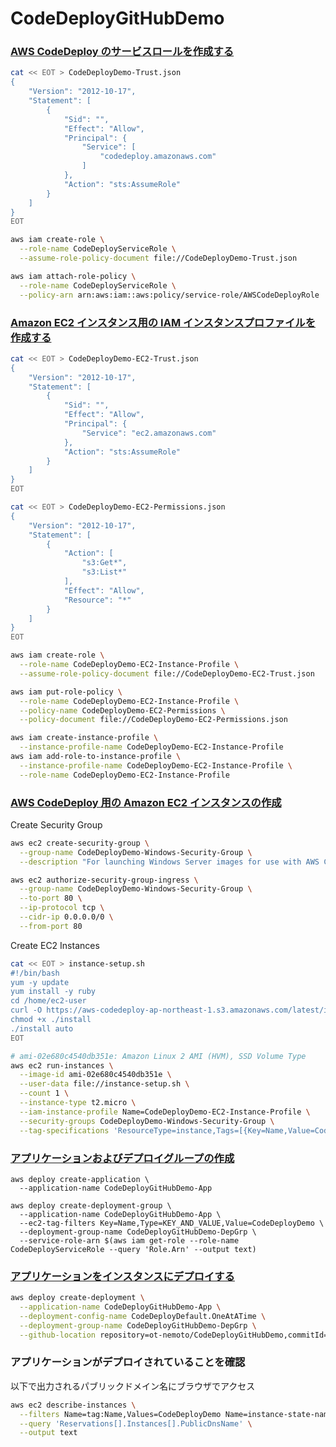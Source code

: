 # CodeDeployGitHubDemo

### [AWS CodeDeploy のサービスロールを作成する](https://docs.aws.amazon.com/ja_jp/codedeploy/latest/userguide/getting-started-create-service-role.html)

```sh
cat << EOT > CodeDeployDemo-Trust.json
{
    "Version": "2012-10-17",
    "Statement": [
        {
            "Sid": "",
            "Effect": "Allow",
            "Principal": {
                "Service": [
                    "codedeploy.amazonaws.com"
                ]
            },
            "Action": "sts:AssumeRole"
        }
    ]
}
EOT

aws iam create-role \
  --role-name CodeDeployServiceRole \
  --assume-role-policy-document file://CodeDeployDemo-Trust.json

aws iam attach-role-policy \
  --role-name CodeDeployServiceRole \
  --policy-arn arn:aws:iam::aws:policy/service-role/AWSCodeDeployRole
```

### [Amazon EC2 インスタンス用の IAM インスタンスプロファイルを作成する](https://docs.aws.amazon.com/ja_jp/codedeploy/latest/userguide/getting-started-create-iam-instance-profile.html)

```sh
cat << EOT > CodeDeployDemo-EC2-Trust.json
{
    "Version": "2012-10-17",
    "Statement": [
        {
            "Sid": "",
            "Effect": "Allow",
            "Principal": {
                "Service": "ec2.amazonaws.com"
            },
            "Action": "sts:AssumeRole"
        }
    ]
}
EOT

cat << EOT > CodeDeployDemo-EC2-Permissions.json
{
    "Version": "2012-10-17",
    "Statement": [
        {
            "Action": [
                "s3:Get*",
                "s3:List*"
            ],
            "Effect": "Allow",
            "Resource": "*"
        }
    ]
}
EOT

aws iam create-role \
  --role-name CodeDeployDemo-EC2-Instance-Profile \
  --assume-role-policy-document file://CodeDeployDemo-EC2-Trust.json

aws iam put-role-policy \
  --role-name CodeDeployDemo-EC2-Instance-Profile \
  --policy-name CodeDeployDemo-EC2-Permissions \
  --policy-document file://CodeDeployDemo-EC2-Permissions.json

aws iam create-instance-profile \
  --instance-profile-name CodeDeployDemo-EC2-Instance-Profile
aws iam add-role-to-instance-profile \
  --instance-profile-name CodeDeployDemo-EC2-Instance-Profile \
  --role-name CodeDeployDemo-EC2-Instance-Profile
```

### [AWS CodeDeploy 用の Amazon EC2 インスタンスの作成](https://docs.aws.amazon.com/ja_jp/codedeploy/latest/userguide/instances-ec2-create.html)

Create Security Group

```sh
aws ec2 create-security-group \
  --group-name CodeDeployDemo-Windows-Security-Group \
  --description "For launching Windows Server images for use with AWS CodeDeploy"

aws ec2 authorize-security-group-ingress \
  --group-name CodeDeployDemo-Windows-Security-Group \
  --to-port 80 \
  --ip-protocol tcp \
  --cidr-ip 0.0.0.0/0 \
  --from-port 80
```

Create EC2 Instances

```sh
cat << EOT > instance-setup.sh
#!/bin/bash
yum -y update
yum install -y ruby
cd /home/ec2-user
curl -O https://aws-codedeploy-ap-northeast-1.s3.amazonaws.com/latest/install
chmod +x ./install
./install auto
EOT

# ami-02e680c4540db351e: Amazon Linux 2 AMI (HVM), SSD Volume Type
aws ec2 run-instances \
  --image-id ami-02e680c4540db351e \
  --user-data file://instance-setup.sh \
  --count 1 \
  --instance-type t2.micro \
  --iam-instance-profile Name=CodeDeployDemo-EC2-Instance-Profile \
  --security-groups CodeDeployDemo-Windows-Security-Group \
  --tag-specifications 'ResourceType=instance,Tags=[{Key=Name,Value=CodeDeployDemo}]' 'ResourceType=volume,Tags=[{Key=Name,Value=CodeDeployDemo}]'
```

### [アプリケーションおよびデプロイグループの作成](https://docs.aws.amazon.com/ja_jp/codedeploy/latest/userguide/tutorials-github-create-application.html)

```
aws deploy create-application \
  --application-name CodeDeployGitHubDemo-App

aws deploy create-deployment-group \
  --application-name CodeDeployGitHubDemo-App \
  --ec2-tag-filters Key=Name,Type=KEY_AND_VALUE,Value=CodeDeployDemo \
  --deployment-group-name CodeDeployGitHubDemo-DepGrp \
  --service-role-arn $(aws iam get-role --role-name CodeDeployServiceRole --query 'Role.Arn' --output text)
```

### [アプリケーションをインスタンスにデプロイする](https://docs.aws.amazon.com/ja_jp/codedeploy/latest/userguide/tutorials-github-deploy-application.html)

```sh
aws deploy create-deployment \
  --application-name CodeDeployGitHubDemo-App \
  --deployment-config-name CodeDeployDefault.OneAtATime \
  --deployment-group-name CodeDeployGitHubDemo-DepGrp \
  --github-location repository=ot-nemoto/CodeDeployGitHubDemo,commitId=e22cc3c5494cfacd9b95c6788259903350ebe0b1
```

### アプリケーションがデプロイされていることを確認

以下で出力されるパブリックドメイン名にブラウザでアクセス

```sh
aws ec2 describe-instances \
  --filters Name=tag:Name,Values=CodeDeployDemo Name=instance-state-name,Values=running \
  --query 'Reservations[].Instances[].PublicDnsName' \
  --output text
```
